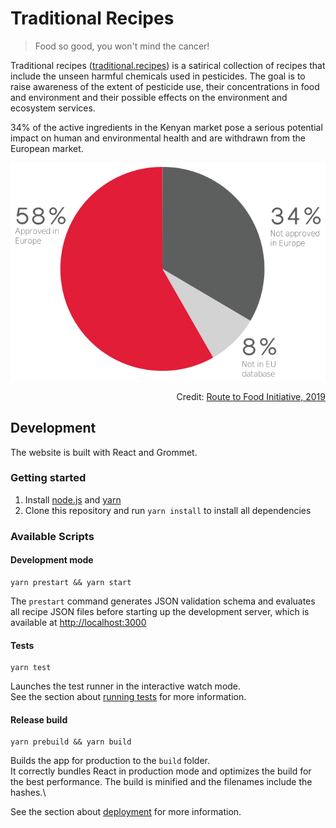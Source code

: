 # Traditional Recipes

> Food so good, you won't mind the cancer!

Traditional recipes ([traditional.recipes](https://traditional.recipes)) is a satirical collection of recipes that include the unseen harmful chemicals used in pesticides. The goal is to raise awareness of the extent of pesticide use, their concentrations in food and environment and their possible effects on the environment and ecosystem services.

34% of the active ingredients in the Kenyan market pose a serious potential impact on human and environmental health and are withdrawn from the European market.

<p align="center">
  <img src=".github/images/pesticides-eu-approval.png" />
</p>
<p align="right">
<span>Credit: <a href="https://routetofood.org/pesticides-in-kenya-whats-at-stake/">Route to Food Initiative, 2019</a></span>
</p>

## Development

The website is built with React and Grommet.
### Getting started
1. Install [node.js](https://nodejs.org/) and [yarn](https://yarnpkg.com/)
2. Clone this repository and run `yarn install` to install all dependencies

### Available Scripts

#### Development mode
```shell
yarn prestart && yarn start
```
The `prestart` command generates JSON validation schema and evaluates all recipe JSON files before starting up the development server, which is available at [http://localhost:3000](http://localhost:3000)

#### Tests
```shell
yarn test
```

Launches the test runner in the interactive watch mode.\
See the section about [running tests](https://facebook.github.io/create-react-app/docs/running-tests) for more information.

#### Release build
```shell
yarn prebuild && yarn build
```

Builds the app for production to the `build` folder.\
It correctly bundles React in production mode and optimizes the build for the best performance. The build is minified and the filenames include the hashes.\

See the section about [deployment](https://facebook.github.io/create-react-app/docs/deployment) for more information.